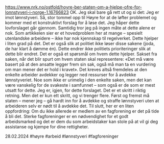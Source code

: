 https://www.nrk.no/ostfold/hoyre-ber-staten-om-a-hjelpe-ofre-for-lonnstyveri-i-norge-1.16766823
OK. Jeg skal bare gå rett ut og si det: Jeg er imot lønnstyveri. Så, stor tommel opp til Høyre for at de løfter problemet og kommer med et konstruktivt forslag for å løse det.
Jeg håper dette lovforslaget går gjennom. Samtidig tror jeg på ingen måte at dette alene er nok. Som artikkelen sier er et hovedproblem her at mange – spesielt utenlandske arbeidere – ikke har nok kjennskap til regelverket. Dette hjelper i liten grad på det. Det er også slik at politiet ikke løser disse sakene (joda, de har klart å dømme én). Dette endrer ikke politiets prioriteringer slik at dette blir endret.
Det er også et spørsmål om hvem dette hjelper. Sakset fra saken, når det blir spurt om hvem staten skal representere: «Det må være basert på at den ansatte legger frem sin sak, også må man ta en vurdering om man mener det er hold i kravet». Det kreves altså fremdeles at den enkelte arbeider avdekker og legger ned ressurser for å avdekke lønnstyveriet. Noe som ikke er urimelig i den enkelte saken, men det kan være vanskelig for de svakeste i samfunnet – som også er de som er mest utsatt for dette.
Jeg er, igjen, for dette forslaget. Det er et skritt i riktig retning. Men det er kun ett skritt, og vi trenger flere. Først og fremst må staten – mener jeg – gå hardt inn for å avdekke og straffe lønnstyveri uten at arbeideren selv er nødt til å avdekke det.
Til slutt, her er en liten oppfordring: Om du ikke allerede er medlem av en fagforening er det på tide å bli det. Sterke fagforeninger er en nødvendighet for et godt arbeidsmarked og det er dem du som arbeidstaker kan stole på at vil gi deg assistanse og kjempe for dine rettigheter.

28.02.2024
#høyre #arbeid #lønnstyveri #fagforeninger 